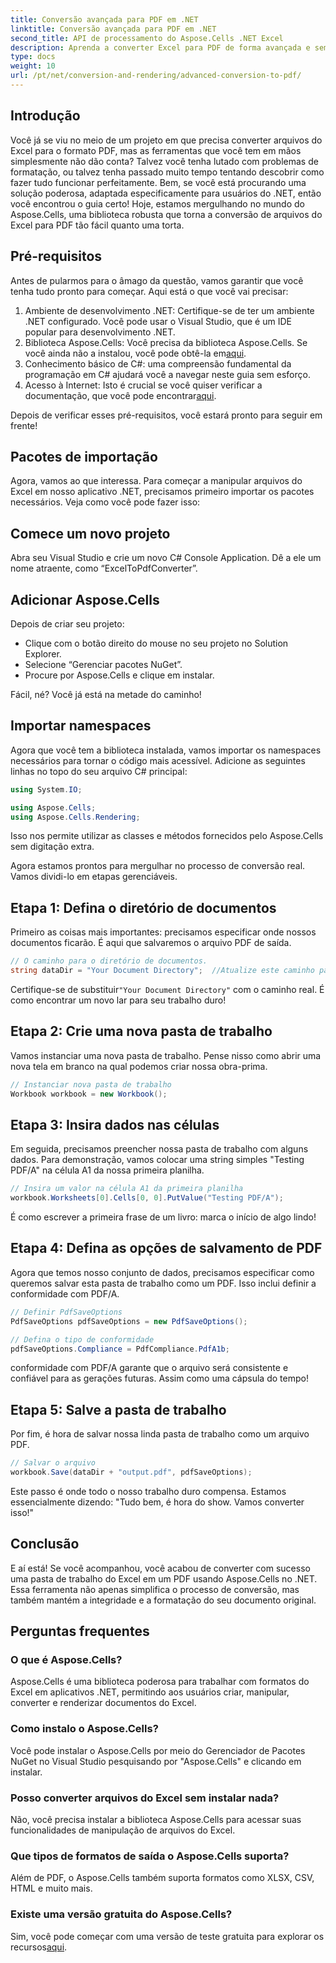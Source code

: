```yaml
---
title: Conversão avançada para PDF em .NET
linktitle: Conversão avançada para PDF em .NET
second_title: API de processamento do Aspose.Cells .NET Excel
description: Aprenda a converter Excel para PDF de forma avançada e sem problemas com Aspose.Cells no .NET. Siga nosso guia passo a passo.
type: docs
weight: 10
url: /pt/net/conversion-and-rendering/advanced-conversion-to-pdf/
---
```

## Introdução

Você já se viu no meio de um projeto em que precisa converter arquivos do Excel para o formato PDF, mas as ferramentas que você tem em mãos simplesmente não dão conta? Talvez você tenha lutado com problemas de formatação, ou talvez tenha passado muito tempo tentando descobrir como fazer tudo funcionar perfeitamente. Bem, se você está procurando uma solução poderosa, adaptada especificamente para usuários do .NET, então você encontrou o guia certo! Hoje, estamos mergulhando no mundo do Aspose.Cells, uma biblioteca robusta que torna a conversão de arquivos do Excel para PDF tão fácil quanto uma torta. 

## Pré-requisitos

Antes de pularmos para o âmago da questão, vamos garantir que você tenha tudo pronto para começar. Aqui está o que você vai precisar:

1. Ambiente de desenvolvimento .NET: Certifique-se de ter um ambiente .NET configurado. Você pode usar o Visual Studio, que é um IDE popular para desenvolvimento .NET.
2.  Biblioteca Aspose.Cells: Você precisa da biblioteca Aspose.Cells. Se você ainda não a instalou, você pode obtê-la em[aqui](https://releases.aspose.com/cells/net/).
3. Conhecimento básico de C#: uma compreensão fundamental da programação em C# ajudará você a navegar neste guia sem esforço.
4.  Acesso à Internet: Isto é crucial se você quiser verificar a documentação, que você pode encontrar[aqui](https://reference.aspose.com/cells/net/). 

Depois de verificar esses pré-requisitos, você estará pronto para seguir em frente!

## Pacotes de importação

Agora, vamos ao que interessa. Para começar a manipular arquivos do Excel em nosso aplicativo .NET, precisamos primeiro importar os pacotes necessários. Veja como você pode fazer isso:

## Comece um novo projeto

Abra seu Visual Studio e crie um novo C# Console Application. Dê a ele um nome atraente, como “ExcelToPdfConverter”.

## Adicionar Aspose.Cells

Depois de criar seu projeto:
- Clique com o botão direito do mouse no seu projeto no Solution Explorer.
- Selecione “Gerenciar pacotes NuGet”.
- Procure por Aspose.Cells e clique em instalar. 

Fácil, né? Você já está na metade do caminho!

## Importar namespaces

Agora que você tem a biblioteca instalada, vamos importar os namespaces necessários para tornar o código mais acessível. Adicione as seguintes linhas no topo do seu arquivo C# principal:

```csharp
using System.IO;

using Aspose.Cells;
using Aspose.Cells.Rendering;
```

Isso nos permite utilizar as classes e métodos fornecidos pelo Aspose.Cells sem digitação extra.

Agora estamos prontos para mergulhar no processo de conversão real. Vamos dividi-lo em etapas gerenciáveis. 

## Etapa 1: Defina o diretório de documentos

Primeiro as coisas mais importantes: precisamos especificar onde nossos documentos ficarão. É aqui que salvaremos o arquivo PDF de saída. 

```csharp
// O caminho para o diretório de documentos.
string dataDir = "Your Document Directory";  //Atualize este caminho para seu diretório específico
```

 Certifique-se de substituir`"Your Document Directory"` com o caminho real. É como encontrar um novo lar para seu trabalho duro!

## Etapa 2: Crie uma nova pasta de trabalho

Vamos instanciar uma nova pasta de trabalho. Pense nisso como abrir uma nova tela em branco na qual podemos criar nossa obra-prima.

```csharp
// Instanciar nova pasta de trabalho
Workbook workbook = new Workbook();
```

## Etapa 3: Insira dados nas células

Em seguida, precisamos preencher nossa pasta de trabalho com alguns dados. Para demonstração, vamos colocar uma string simples "Testing PDF/A" na célula A1 da nossa primeira planilha. 

```csharp
// Insira um valor na célula A1 da primeira planilha
workbook.Worksheets[0].Cells[0, 0].PutValue("Testing PDF/A");
```

É como escrever a primeira frase de um livro: marca o início de algo lindo!

## Etapa 4: Defina as opções de salvamento de PDF

Agora que temos nosso conjunto de dados, precisamos especificar como queremos salvar esta pasta de trabalho como um PDF. Isso inclui definir a conformidade com PDF/A. 

```csharp
// Definir PdfSaveOptions
PdfSaveOptions pdfSaveOptions = new PdfSaveOptions();

// Defina o tipo de conformidade
pdfSaveOptions.Compliance = PdfCompliance.PdfA1b;
```

conformidade com PDF/A garante que o arquivo será consistente e confiável para as gerações futuras. Assim como uma cápsula do tempo!

## Etapa 5: Salve a pasta de trabalho

Por fim, é hora de salvar nossa linda pasta de trabalho como um arquivo PDF. 

```csharp
// Salvar o arquivo
workbook.Save(dataDir + "output.pdf", pdfSaveOptions);
```

Este passo é onde todo o nosso trabalho duro compensa. Estamos essencialmente dizendo: "Tudo bem, é hora do show. Vamos converter isso!"

## Conclusão

E aí está! Se você acompanhou, você acabou de converter com sucesso uma pasta de trabalho do Excel em um PDF usando Aspose.Cells no .NET. Essa ferramenta não apenas simplifica o processo de conversão, mas também mantém a integridade e a formatação do seu documento original.

## Perguntas frequentes

### O que é Aspose.Cells?
Aspose.Cells é uma biblioteca poderosa para trabalhar com formatos do Excel em aplicativos .NET, permitindo aos usuários criar, manipular, converter e renderizar documentos do Excel.

### Como instalo o Aspose.Cells?
Você pode instalar o Aspose.Cells por meio do Gerenciador de Pacotes NuGet no Visual Studio pesquisando por "Aspose.Cells" e clicando em instalar.

### Posso converter arquivos do Excel sem instalar nada?
Não, você precisa instalar a biblioteca Aspose.Cells para acessar suas funcionalidades de manipulação de arquivos do Excel.

### Que tipos de formatos de saída o Aspose.Cells suporta?
Além de PDF, o Aspose.Cells também suporta formatos como XLSX, CSV, HTML e muito mais.

### Existe uma versão gratuita do Aspose.Cells?
 Sim, você pode começar com uma versão de teste gratuita para explorar os recursos[aqui](https://releases.aspose.com/).
